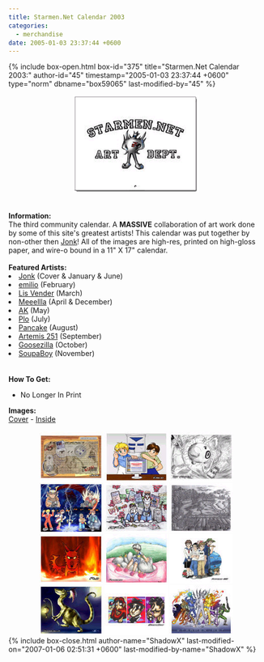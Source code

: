 ```yaml
---
title: Starmen.Net Calendar 2003
categories:
  - merchandise
date: 2005-01-03 23:37:44 +0600
---
```

{% include box-open.html box-id="375" title="Starmen.Net Calendar 2003:" author-id="45" timestamp="2005-01-03 23:37:44 +0600" type="norm" dbname="box59065" last-modified-by="45" %}
	<center>
	<img src="/merchandise/images/smncal03_title.png" border="0" alt="Starmen.Net Calendar 2003" />
	</center>
	<br /><br />
	<b>Information:</b>
	<br />
	The third community calendar. A <b>MASSIVE</b> collaboration of art work done by some of 
	this site's greatest artists! This calendar was put together by non-other then 
	<a href="mailto:Jonk@starmen.net">Jonk</a>! All of the images are high-res, printed on 
	high-gloss paper, and wire-o bound in a 11" X 17" calendar.
	<br /><br />
	<b>Featured Artists:</b>
	<br />
	<li><a href="http://starmen.net/fanart/jonk/">Jonk</a> (Cover & January & June)</li>
	<li><a href="http://starmen.net/fanart/galleries.php?ret=nothing&box36456FirstLetter=E">emilio</a> (February)</li>
	<li><a href="http://starmen.net/fanart/galleries.php?ret=nothing&box36456FirstLetter=L">Lis Vender</a> (March)</li>
	<li><a href="http://starmen.net/fanart/galleries.php?ret=nothing&box36456FirstLetter=M">Meeellla</a> (April & December)</li>
	<li><a href="http://starmen.net/fanart/galleries.php?ret=nothing&box36456FirstLetter=A">AK</a> (May)</li>
	<li><a href="http://starmen.net/fanart/galleries.php?ret=nothing&box36456FirstLetter=P">Plo</a> (July)</li>
	<li><a href="http://starmen.net/fanart/galleries.php?ret=nothing&box36456FirstLetter=P">Pancake</a> (August)</li>
	<li><a href="http://starmen.net/fanart/galleries.php?ret=nothing&box36456FirstLetter=A">Artemis 251</a> (September)</li>
	<li><a href="http://starmen.net/fanart/galleries.php?ret=nothing&box36456FirstLetter=G">Goosezilla</a> (October)</li>
	<li><a href="http://starmen.net/fanart/galleries.php?ret=nothing&box36456FirstLetter=S">SoupaBoy</a> (November)</li>
	<br /><br />
	<b>How To Get:</b>
	<br />
	<ul>
	<li>No Longer In Print</li>
	</ul>
	<b>Images:</b>
	<br />
	<a href="/merchandise/images/smncal03_cover.jpg">Cover</a> - <a href="/merchandise/images/smncal03_inside.jpg">Inside</a>
	<br /><br />
	<center>
	<a href="/merchandise/images/smncal03_january.jpg"><img src="/merchandise/images/smncal03_1.jpg" border="0" alt="January by Jonk" /></a>
	<a href="/merchandise/images/smncal03_february.jpg"><img src="/merchandise/images/smncal03_2.jpg" border="0" alt="February by emilio" /></a>
	<a href="/merchandise/images/smncal03_march.jpg"><img src="/merchandise/images/smncal03_3.jpg" border="0" alt="March by Lis Vender" /></a>
	<br />
	<a href="/merchandise/images/smncal03_april.jpg"><img src="/merchandise/images/smncal03_4.jpg" border="0" alt="April by Meeellla" /></a>
	<a href="/merchandise/images/smncal03_may.jpg"><img src="/merchandise/images/smncal03_5.jpg" border="0" alt="May by AK" /></a>
	<a href="/merchandise/images/smncal03_june.jpg"><img src="/merchandise/images/smncal03_6.jpg" border="0" alt="June by Jonk" /></a>
	<br />
	<a href="/merchandise/images/smncal03_july.jpg"><img src="/merchandise/images/smncal03_7.jpg" border="0" alt="July by Plo" /></a>
	<a href="/merchandise/images/smncal03_august.jpg"><img src="/merchandise/images/smncal03_8.jpg" border="0" alt="August by Pancake" /></a>
	<a href="/merchandise/images/smncal03_september.jpg"><img src="/merchandise/images/smncal03_9.jpg" border="0" alt="September by Artemis 251" /></a>
	<br />
	<a href="/merchandise/images/smncal03_october.jpg"><img src="/merchandise/images/smncal03_10.jpg" border="0" alt="October by Goosezilla" /></a>
	<a href="/merchandise/images/smncal03_november.jpg"><img src="/merchandise/images/smncal03_11.jpg" border="0" alt="November by SoupaBoy" /></a>
	<a href="/merchandise/images/smncal03_december.jpg"><img src="/merchandise/images/smncal03_12.jpg" border="0" alt="December by Meeellla" /></a>
	</center>
{% include box-close.html author-name="ShadowX" last-modified-on="2007-01-06 02:51:31 +0600" last-modified-by-name="ShadowX" %}
